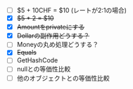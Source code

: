 - [ ] $5 + 10CHF = $10 (レートが2:1の場合)
- [x] ~~$5 * 2 = $10~~
- [x] ~~Amountをprivateにする~~
- [x] ~~Dollarの副作用どうする？~~
- [ ] Moneyの丸め処理どうする？ 
- [x] ~~Equals~~
- [ ] GetHashCode
- [ ] nullとの等価性比較
- [ ] 他のオブジェクトとの等価性比較